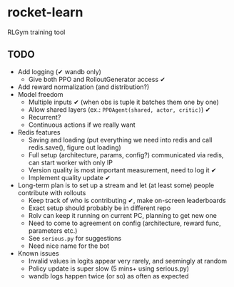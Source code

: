 # rocket-learn
RLGym training tool

## TODO
- Add logging (✔ wandb only)
  - Give both PPO and RolloutGenerator access ✔
- Add reward normalization (and distribution?)
- Model freedom
  - Multiple inputs ✔ (when obs is tuple it batches them one by one)
  - Allow shared layers (ex.: `PPOAgent(shared, actor, critic)`) ✔
  - Recurrent?
  - Continuous actions if we really want
- Redis features 
  - Saving and loading (put everything we need into redis and call redis.save(), figure out loading)
  - Full setup (architecture, params, config?) communicated via redis, can start worker with only IP
  - Version quality is most important measurement, need to log it ✔
  - Implement quality update ✔
- Long-term plan is to set up a stream and let (at least some) people contribute with rollouts
  - Keep track of who is contributing ✔, make on-screen leaderboards
  - Exact setup should probably be in different repo
  - Rolv can keep it running on current PC, planning to get new one
  - Need to come to agreement on config (architecture, reward func, parameters etc.)
  - See `serious.py` for suggestions
  - Need nice name for the bot
- Known issues
  - Invalid values in logits appear very rarely, and seemingly at random
  - Policy update is super slow (5 mins+ using serious.py)
  - wandb logs happen twice (or so) as often as expected

